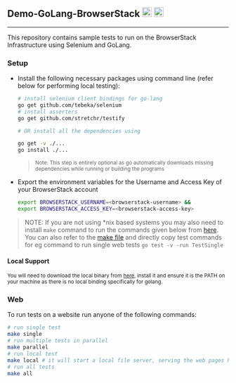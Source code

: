 
  
## Demo-GoLang-BrowserStack <img src="https://golang.org/lib/godoc/images/go-logo-blue.svg" height="22"> <img src="https://camo.githubusercontent.com/799a5c97a4d00394703cf20a5de308784c5454c05726b4c6ba559397644e58d2/68747470733a2f2f643938623874316e6e756c6b352e636c6f756466726f6e742e6e65742f70726f64756374696f6e2f696d616765732f6c61796f75742f6c6f676f2d6865616465722e706e673f31343639303034373830" height="22">
---

This repository contains sample tests to run on the BrowserStack Infrastructure using Selenium and GoLang.

### Setup

* Install the following necessary packages using command line (refer below for performing local testing):

    ```sh
    # install selenium client bindings for go-lang
    go get github.com/tebeka/selenium
    # install asserters
    go get github.com/stretchr/testify

    # OR install all the dependencies using

    go get -v ./...
    go install ./...
    ```
    > <small>Note: This step is entirely optional as go automatically downloads missing dependencies while running or building the programs</small>

* Export the environment variables for the Username and Access Key of your BrowserStack account
  
    ```sh
    export BROWSERSTACK_USERNAME=<browserstack-username> &&
    export BROWSERSTACK_ACCESS_KEY=<browserstack-access-key>
    ```

> NOTE: If you are not using \*nix based systems you may also need to install `make` command to run the commands given below from [here](https://stackoverflow.com/questions/32127524/how-to-install-and-use-make-in-windows). You can also refer to the [make file](Makefile) and directly copy test commands for eg command to run single web tests `go test -v -run TestSingle`

#### Local Support

<small> You will need to download the local binary from [here](https://www.browserstack.com/local-testing/releases), install it and ensure it is the PATH on your machine as there is no local binding specifically for golang. </small>

### Web

To run tests on a website run anyone of the following commands:

```sh
# run single test
make single
# run multiple tests in parallel
make parallel
# run local test
make local # it will start a local file server, serving the web pages hosted in website folder
# run all tests
make all
```
